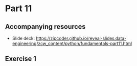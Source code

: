 # Part 11

## Accompanying resources
* Slide deck: https://zipcoder.github.io/reveal-slides.data-engineering/zcw_content/python/fundamentals-part11.html

## Exercise 1

